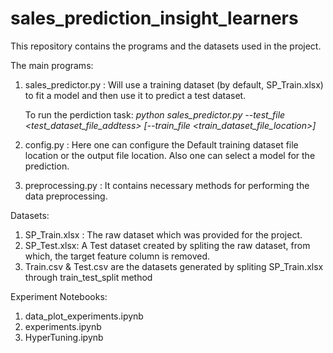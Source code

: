 # sales_prediction_insight_learners
This repository contains the programs and the datasets used in the project.

The main programs:
  1. sales_predictor.py : Will use a training dataset (by default, SP_Train.xlsx) to fit a model and then use it to predict a test dataset.

      To run the perdiction task: _python sales_predictor.py --test_file <test_dataset_file_addtess> \[--train_file <train_dataset_file_location>\]_
     
  3. config.py : Here one can configure the Default training dataset file location or the output file location. Also one can select a model for the prediction.
  4. preprocessing.py : It contains necessary methods for performing the data preprocessing.

Datasets:
  1. SP_Train.xlsx : The raw dataset which was provided for the project.
  2. SP_Test.xlsx: A Test dataset created by spliting the raw dataset, from which, the target feature column is removed.
  3. Train.csv & Test.csv are the datasets generated by spliting SP_Train.xlsx through train_test_split method

Experiment Notebooks:
  1. data_plot_experiments.ipynb
  2. experiments.ipynb
  3. HyperTuning.ipynb

